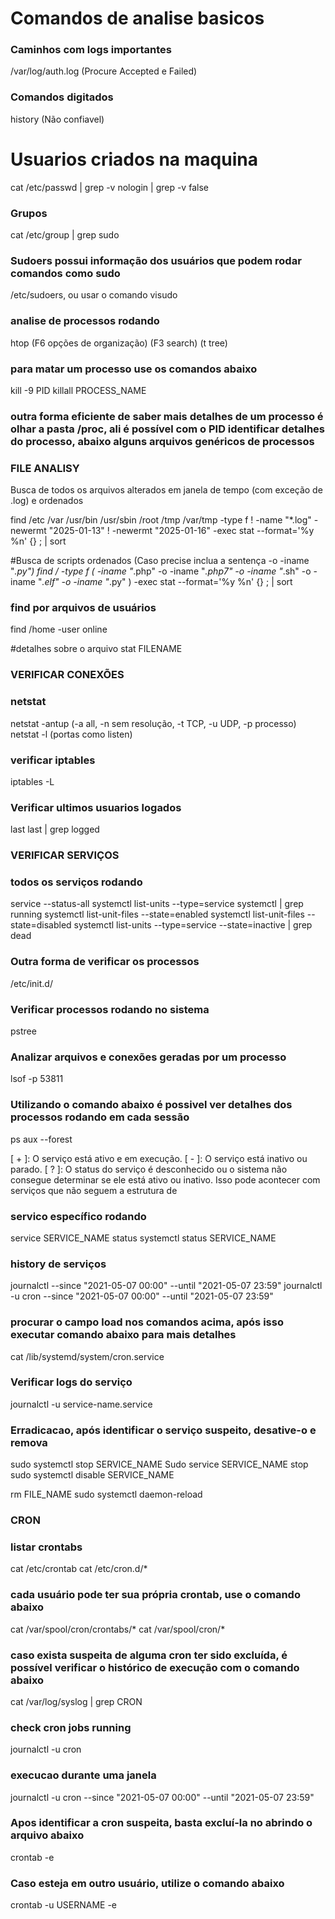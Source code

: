 # Comandos de analise basicos

### Caminhos com logs importantes
/var/log/auth.log (Procure Accepted e Failed)


### Comandos digitados
history (Não confiavel)

# Usuarios criados na maquina
cat /etc/passwd | grep -v nologin | grep -v false



### Grupos
cat /etc/group | grep sudo



### Sudoers possui informação dos usuários que podem rodar comandos como sudo
/etc/sudoers, ou usar o comando visudo



### analise de processos rodando
htop 
(F6 opções de organização)
(F3 search)
(t tree)

### para matar um processo use os comandos abaixo

kill -9 PID
killall PROCESS_NAME


### outra forma eficiente de saber mais detalhes de um processo é olhar a pasta /proc, ali é possível com o PID identificar detalhes do processo, abaixo alguns arquivos genéricos de processos



### FILE ANALISY
Busca de todos os arquivos alterados em janela de tempo (com exceção de .log) e ordenados

find /etc /var /usr/bin /usr/sbin /root /tmp /var/tmp -type f ! -name "*.log" -newermt "2025-01-13" ! -newermt "2025-01-16" -exec stat --format='%y %n' {} \; | sort


#Busca de scripts ordenados (Caso precise inclua a sentença -o -iname "*.py")
find / -type f \( -iname "*.php" -o -iname "*.php7" -o -iname "*.sh" -o -iname "*.elf" -o -iname "*.py" \) -exec stat --format='%y %n' {} \; | sort



### find por arquivos de usuários 

find /home -user online 




#detalhes sobre o arquivo
stat FILENAME




### VERIFICAR CONEXÕES 

### netstat
netstat -antup (-a all, -n sem resolução, -t TCP, -u UDP, -p processo)
netstat -l (portas como listen)

### verificar iptables 
iptables -L

### Verificar ultimos usuarios logados
last
last | grep logged




### VERIFICAR SERVIÇOS

### todos os serviços rodando
service --status-all
systemctl list-units --type=service
systemctl | grep running 
systemctl list-unit-files --state=enabled
systemctl list-unit-files --state=disabled
systemctl list-units --type=service --state=inactive | grep dead


### Outra forma de verificar os processos
/etc/init.d/





### Verificar processos rodando no sistema
pstree

### Analizar arquivos e conexões geradas por um processo
lsof -p 53811


### Utilizando o comando abaixo é possivel ver detalhes dos processos rodando em cada sessão
ps aux --forest

[ + ]: O serviço está ativo e em execução.
[ - ]: O serviço está inativo ou parado.
[ ? ]: O status do serviço é desconhecido ou o sistema não consegue determinar se ele está ativo ou inativo. Isso pode acontecer com serviços que não seguem a estrutura de



### servico específico rodando
service SERVICE_NAME status
systemctl status SERVICE_NAME


### history de serviços
journalctl --since "2021-05-07 00:00" --until "2021-05-07 23:59"
journalctl -u cron --since "2021-05-07 00:00" --until "2021-05-07 23:59"

### procurar o campo load nos comandos acima, após isso executar comando abaixo para mais detalhes
cat /lib/systemd/system/cron.service




### Verificar logs do serviço 

journalctl -u service-name.service


### Erradicacao, após identificar o serviço suspeito, desative-o e remova

sudo systemctl stop SERVICE_NAME
Sudo service SERVICE_NAME stop
sudo systemctl disable SERVICE_NAME

rm  FILE_NAME
sudo systemctl daemon-reload


### CRON
### listar crontabs

cat /etc/crontab
cat /etc/cron.d/*

### cada usuário pode ter sua própria crontab, use o comando abaixo 
cat /var/spool/cron/crontabs/*
cat /var/spool/cron/*


### caso exista suspeita de alguma cron ter sido excluída, é possível verificar o histórico de execução com o comando abaixo 

cat /var/log/syslog | grep CRON

### check cron jobs running
journalctl -u cron


### execucao durante uma janela 
journalctl -u cron --since "2021-05-07 00:00" --until "2021-05-07 23:59"


### Apos identificar a cron suspeita, basta excluí-la no abrindo o arquivo abaixo

crontab -e

### Caso esteja em outro usuário, utilize o comando abaixo 

 crontab -u USERNAME -e

